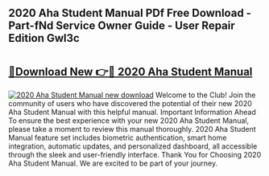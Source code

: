 ## 2020 Aha Student Manual PDf Free Download - Part-fNd Service Owner Guide - User Repair Edition Gwl3c

# <h2><a href="http://bc20714.oget.top/?id=2020+Aha+Student+Manual">🔗Download New 👉🔴 2020 Aha Student Manual</a></h2>

[![2020 Aha Student Manual new download](https://i.imgur.com/5g1atiW.png)](http://bc20714.oget.top/?id=2020+Aha+Student+Manual)
Welcome to the Club! Join the community of users who have discovered the potential of their new 2020 Aha Student Manual with this helpful manual. Important Information Ahead To ensure the best experience with your new 2020 Aha Student Manual, please take a moment to review this manual thoroughly. 2020 Aha Student Manual feature set includes biometric authentication, smart home integration, automatic updates, and personalized dashboard, all accessible through the sleek and user-friendly interface. Thank You for Choosing 2020 Aha Student Manual. We are excited to be part of your journey.
